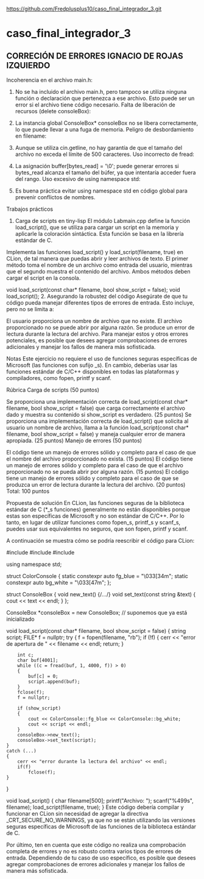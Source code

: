 https://github.com/Fredplusplus10/caso_final_integrador_3.git
# caso_final_integrador_3


## CORRECIÓN DE ERRORES IGNACIO DE ROJAS IZQUIERDO ## 
Incoherencia en el archivo main.h:

1) No se ha incluido el archivo main.h, pero tampoco se utiliza ninguna función o declaración que pertenezca a ese archivo. Esto puede ser un error si el archivo tiene código necesario.
Falta de liberación de recursos (delete consoleBox):

2) La instancia global ConsoleBox* consoleBox no se libera correctamente, lo que puede llevar a una fuga de memoria.
Peligro de desbordamiento en filename:

3) Aunque se utiliza cin.getline, no hay garantía de que el tamaño del archivo no exceda el límite de 500 caracteres.
Uso incorrecto de fread:

4) La asignación buffer[bytes_read] = '\0'; puede generar errores si bytes_read alcanza el tamaño del búfer, ya que intentaría acceder fuera del rango.
Uso excesivo de using namespace std:

5) Es buena práctica evitar using namespace std en código global para prevenir conflictos de nombres.



Trabajos prácticos
1. Carga de scripts en tiny-lisp
El módulo Labmain.cpp define la función load_script(), que se utiliza para cargar un script en la memoria y aplicarle la coloración sintáctica. Esta función se basa en la librería estándar de C.

Implementa las funciones load_script() y load_script(filename, true) en CLion, de tal manera que puedas abrir y leer archivos de texto. El primer método toma el nombre de un archivo como entrada del usuario, mientras que el segundo muestra el contenido del archivo. Ambos métodos deben cargar el script en la consola.

void load_script(const char* filename, bool show_script = false);
void load_script();
2. Asegurando la robustez del código
Asegúrate de que tu código pueda manejar diferentes tipos de errores de entrada. Esto incluye, pero no se limita a:

El usuario proporciona un nombre de archivo que no existe.
El archivo proporcionado no se puede abrir por alguna razón.
Se produce un error de lectura durante la lectura del archivo.
Para manejar estos y otros errores potenciales, es posible que desees agregar comprobaciones de errores adicionales y manejar los fallos de manera más sofisticada.

Notas
Este ejercicio no requiere el uso de funciones seguras específicas de Microsoft (las funciones con sufijo _s). En cambio, deberías usar las funciones estándar de C/C++ disponibles en todas las plataformas y compiladores, como fopen, printf y scanf.


Rúbrica
Carga de scripts (50 puntos)

Se proporciona una implementación correcta de load_script(const char* filename, bool show_script = false) que carga correctamente el archivo dado y muestra su contenido si show_script es verdadero. (25 puntos)
Se proporciona una implementación correcta de load_script() que solicita al usuario un nombre de archivo, llama a la función load_script(const char* filename, bool show_script = false) y maneja cualquier error de manera apropiada. (25 puntos)
Manejo de errores (50 puntos)

El código tiene un manejo de errores sólido y completo para el caso de que el nombre del archivo proporcionado no exista. (15 puntos)
El código tiene un manejo de errores sólido y completo para el caso de que el archivo proporcionado no se pueda abrir por alguna razón. (15 puntos)
El código tiene un manejo de errores sólido y completo para el caso de que se produzca un error de lectura durante la lectura del archivo. (20 puntos)
Total: 100 puntos

Propuesta de solución
En CLion, las funciones seguras de la biblioteca estándar de C (*_s funciones) generalmente no están disponibles porque estas son específicas de Microsoft y no son estándar de C/C++. Por lo tanto, en lugar de utilizar funciones como fopen_s, printf_s y scanf_s, puedes usar sus equivalentes no seguros, que son fopen, printf y scanf.

A continuación se muestra cómo se podría reescribir el código para CLion:

#include <iostream>
#include <string>
#include <cstdio>

using namespace std;

struct ColorConsole
{
    static constexpr auto fg_blue = "\033[34m";
    static constexpr auto bg_white = "\033[47m";
};

struct ConsoleBox
{
    void new_text() {/*...*/}
    void set_text(const string &text) { cout << text << endl; }
};

ConsoleBox *consoleBox = new ConsoleBox; // suponemos que ya está inicializado

void load_script(const char* filename, bool show_script = false)
{
    string script;
    FILE* f = nullptr;
    try
    {
        f = fopen(filename, "rb");
        if (!f)
        {
            cerr << "error de apertura de " << filename << endl;
            return;
        }

        int c;
        char buf[4001];
        while ((c = fread(buf, 1, 4000, f)) > 0)
        {
            buf[c] = 0;
            script.append(buf);
        }
        fclose(f);
        f = nullptr;

        if (show_script)
        {
            cout << ColorConsole::fg_blue << ColorConsole::bg_white;
            cout << script << endl;
        }
        consoleBox->new_text();
        consoleBox->set_text(script);
    }
    catch (...)
    {
        cerr << "error durante la lectura del archivo" << endl;
        if(f)
            fclose(f);
    }
}

void load_script()
{
    char filename[500];
    printf("Archivo: ");
    scanf("%499s", filename);
    load_script(filename, true);
}
Este código debería compilar y funcionar en CLion sin necesidad de agregar la directiva _CRT_SECURE_NO_WARNINGS, ya que no se están utilizando las versiones seguras específicas de Microsoft de las funciones de la biblioteca estándar de C.

Por último, ten en cuenta que este código no realiza una comprobación completa de errores y no es robusto contra varios tipos de errores de entrada. Dependiendo de tu caso de uso específico, es posible que desees agregar comprobaciones de errores adicionales y manejar los fallos de manera más sofisticada.


